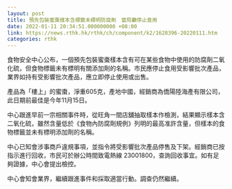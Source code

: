 ```yaml
---
layout: post
title: 預先包裝蜜棗樣本含標籤未標明防腐劑　當局籲停止食用
date: 2022-01-11 20:34:51.000000000 +08:00
link: https://news.rthk.hk/rthk/ch/component/k2/1628396-20220111.htm
categories: rthk
---
```


食物安全中心公布，一個預先包裝蜜棗樣本含有可在某些食物中使用的防腐劑二氧化硫，但食物標籤未有標明有關添加劑的名稱。市民應停止食用受影響批次產品，業界如持有受影響批次產品，應立即停止使用或出售。
 
產品為「樓上」的蜜棗，淨重605克，產地中國，經銷商為僑陽陸海產有限公司，此日期前最佳是今年11月15日。

中心跟進早前一宗相關事件時，從旺角一間店舖抽取樣本作檢測，結果顯示樣本含二氧化硫，雖然含量低於《食物內防腐劑規例》列明的最高准許含量，但樣本的食物標籤並未有標明添加劑的名稱。
 
中心已知會涉事商戶違規事項，並指令將受影響批次產品停售及下架。經銷商已按指示進行回收，市民可於辦公時間致電熱線 23001800，查詢回收事宜。如有足夠證據，中心會提出檢控。
 
中心會知會業界，繼續跟進事件和採取適當行動。調查仍然繼續。
